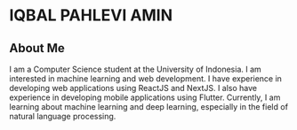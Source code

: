 # IQBAL PAHLEVI AMIN

## About Me

I am a Computer Science student at the University of Indonesia. I am interested in machine learning and web development. I have experience in developing web applications using ReactJS and NextJS. I also have experience in developing mobile applications using Flutter. Currently, I am learning about machine learning and deep learning, especially in the field of natural language processing.
